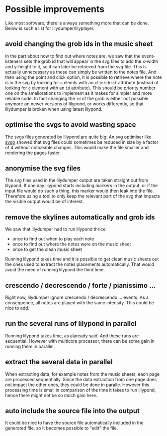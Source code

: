 # Possible improvements

Like most software, there is always something more that can be done. Below is such a list for
lilydumper/lilyplayer.

## avoid changing the grob ids in the music sheet

In the part about how to find out where notes are, we saw that the event-listeners sets the grob id that will appear
in the svg files to add the x-width and y-height to it, so it can later be retrieved from the svg file.
This is actually unnecessary as these can simply be written to the notes file. And then using the point and click option,
it is possible to retrieve where the note is in the svg by looking for `a` elemts with an `xlink:href` attribute
(instead of looking for `g` element with an `id` attribute). This should be priority number one on the ameliorations to
implement as it makes for simpler and more reliable code. In fact changing the `id` of the grob is either not possible
anymore on newer versions of lilypond, or works differently, so that lilydumper is broken when using latest lilypond.

## optimise the svgs to avoid wasting space

The svgs files generated by lilypond are quite big. An svg optimiser like [svgo](https://github.com/svg/svgo)
showed that svg files could sometimes be reduced in size by a factor of 4 without noticeable changes. This
would make the file smaller and rendering the pages faster.

## anonymise the svg files

The svg files used in the lilydumper output are taken straight out from lilypond. If one day lilypond starts
including markers in the output, or if the input file would do such a thing, this marker would then leak into
the file. Therefore using a tool to only keep the relevant part of the svg that impacts the visible output
would be of interest.

## remove the skylines automatically and grob ids

We saw that lilydumper had to run lilypond thrice:
 - once to find out when to play each note
 - once to find out where the notes were on the music sheet
 - once to get the clean music sheet

Running lilypond takes time and it is possible to get clean music sheets out the ones used to extract the notes
placements automatically. That would avoid the need of running lilypond the third time.

## crescendo / decrescendo / forte / pianissimo ...

Right now, lilydumper ignore crescendo / decrescendo ... events. As a consequence, all notes are played with the same
intensity. This could be nice to add.

## run the several runs of lilypond in parallel

Running lilypond takes time, as alaready said. And these runs are sequential. However with multicore
processor, there can be some gain in running them in parallel.

## extract the several data in parallel

When extracting data, for example notes from the music sheets, each page are processed sequentially. Since the data
extraction from one page does not impact the other ones, they could be done in paralle. However this processing time
is small in comparison of the time it takes to run lilypond, hence there might not be so much gain here.

## auto include the source file into the output

It could be nice to have the source file automatically included in the generated file, so it becomes possible
to "edit" the file.

